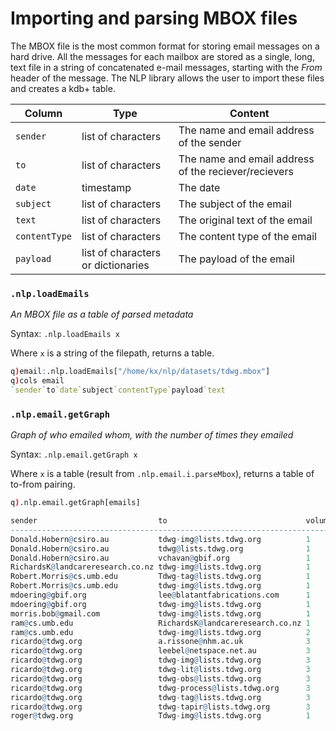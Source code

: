 ---
---

# Importing and parsing MBOX files 




The MBOX file is the most common format for storing email messages on a hard drive. All the messages for each mailbox are stored as a single, long, text file in a string of concatenated e-mail messages, starting with the _From_ header of the message. The NLP library allows the user to import these files and creates a kdb+ table. 


Column        | Type                              | Content
--------------|-----------------------------------|---------------------------
`sender`      | list of characters                | The name and email address of the sender
`to`          | list of characters                | The name and email address of the reciever/recievers
`date`        | timestamp                         | The date
`subject`     | list of characters                | The subject of the email
`text`        | list of characters                | The original text of the email
`contentType` | list of characters                | The content type of the email
`payload`     | list of characters or dictionaries| The payload of the email


### `.nlp.loadEmails`

_An MBOX file as a table of parsed metadata_

Syntax: `.nlp.loadEmails x`

Where `x` is a string of the filepath, returns a table.

```q
q)email:.nlp.loadEmails["/home/kx/nlp/datasets/tdwg.mbox"]
q)cols email
`sender`to`date`subject`contentType`payload`text
```


### `.nlp.email.getGraph`

_Graph of who emailed whom, with the number of times they emailed_

Syntax: `.nlp.email.getGraph x`

Where `x` is a table (result from `.nlp.email.i.parseMbox`), returns a table of to-from pairing.

```q
q).nlp.email.getGraph[emails]

sender                           to                               volume
------------------------------------------------------------------------
Donald.Hobern@csiro.au           tdwg-img@lists.tdwg.org          1     
Donald.Hobern@csiro.au           tdwg@lists.tdwg.org              1     
Donald.Hobern@csiro.au           vchavan@gbif.org                 1     
RichardsK@landcareresearch.co.nz tdwg-img@lists.tdwg.org          1     
Robert.Morris@cs.umb.edu         Tdwg-tag@lists.tdwg.org          1     
Robert.Morris@cs.umb.edu         tdwg-img@lists.tdwg.org          1     
mdoering@gbif.org                lee@blatantfabrications.com      1     
mdoering@gbif.org                tdwg-img@lists.tdwg.org          1     
morris.bob@gmail.com             tdwg-img@lists.tdwg.org          1     
ram@cs.umb.edu                   RichardsK@landcareresearch.co.nz 1     
ram@cs.umb.edu                   tdwg-img@lists.tdwg.org          2     
ricardo@tdwg.org                 a.rissone@nhm.ac.uk              3     
ricardo@tdwg.org                 leebel@netspace.net.au           3     
ricardo@tdwg.org                 tdwg-img@lists.tdwg.org          3     
ricardo@tdwg.org                 tdwg-lit@lists.tdwg.org          3     
ricardo@tdwg.org                 tdwg-obs@lists.tdwg.org          3     
ricardo@tdwg.org                 tdwg-process@lists.tdwg.org      3     
ricardo@tdwg.org                 tdwg-tag@lists.tdwg.org          3     
ricardo@tdwg.org                 tdwg-tapir@lists.tdwg.org        3     
roger@tdwg.org                   Tdwg-img@lists.tdwg.org          1     
```


